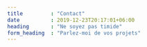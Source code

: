 ```yaml
---
title         : "Contact"
date          : 2019-12-23T20:17:01+06:00
heading       : "Ne soyez pas timide"
form_heading  : "Parlez-moi de vos projets"
---
```


